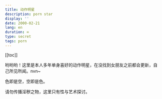 ```yaml
---
title: 动作明星
description: porn star
display: ''
date: 2000-02-21 
lang: en
duration: ∞
type: secret
tags: porn
---
```

[[toc]]

哟哟哟！这里是本人多年单身喜好的动作明星，在没找到女朋友之前都会更新，自己所见所闻。nvn~ 

色即是空，空即是色。

请勿传播淫秽之物，这里只有性与艺术探讨。

<PornCardList />

